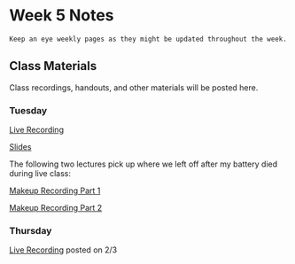 Week 5 Notes
============================

```{note}
Keep an eye weekly pages as they might be updated throughout the week.
```

## Class Materials

Class recordings, handouts, and other materials will be posted here.

### Tuesday

[Live Recording](https://uci.zoom.us/rec/share/29H4wnycbgTQeuXQfXe4N5Wv1ymyRtOUUv8W4DhDN_il5ZyBh63NPykh-3WmrnM.XOnpJMJmrrRnAH1c?startTime=1643752783000)

<a href="../resources/INF_134_W22_Week_5_Tu.pdf">Slides</a>

The following two lectures pick up where we left off after my battery died during live class:

[Makeup Recording Part 1](https://uci.zoom.us/rec/share/KHnSma3pcXiz-am8_am2TVbJRb2p-HOHlOE9NZaPLJkmJFInNxCbj9v3JkMRIl-r.hLg7rb6pqdkjpk0d?startTime=1643832060000)

[Makeup Recording Part 2](https://uci.zoom.us/rec/share/TjOpsgSgRyRi7jGzuz-smYco63oP_jwVnYvGixS60tMN6rti4PX7STIDgYzvZPju.bjzHpjNannyG74JX?startTime=1643836129000) 

### Thursday

[Live Recording]()
posted on 2/3

